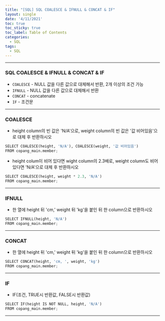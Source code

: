 ```yaml
---
title: "[SQL] SQL COALESCE & IFNULL & CONCAT & IF"
layout: single
date: '4/11/2021'
toc: true
toc_sticky: true
toc_label: Table of Contents
categories:
  - SQL
tags:
  - SQL
---
```


---
### SQL COALESCE & IFNULL & CONCAT & IF
* `COALESCE` - NULL 값을 다른 값으로 대체해서 반환, 2개 이상의 조건 가능
* `IFNULL` - NULL 값을 다른 값으로 대체해서 반환
* `CONCAT` - concatenate
* `IF` - 조건문

---

### COALESCE
* height column의 빈 값은 'N/A'으로, weight column의 빈 값은 '값 비어있음'으로 대체 후 반환하시오

```python
SELECT COALESCE(height, 'N/A'), COALESCE(weight, '값 비어있음')
FROM copang_main.member;
```

* height colum이 비어 있다면 wight column의 2.3배로, weight column도 비어있다면 'N/A'으로 대체 후 반환하시오

```python
SELECT COALESCE(height, weight * 2.3, 'N/A')
FROM copang_main.member;
```
---

### IFNULL
* 한 열에 height 뒤 'cm,' weight 뒤 'kg'을 붙인 뒤 한 column으로 반환하시오

```python
SELECT IFNULL(height, 'N/A')
FROM copang_main.member;
```
---

### CONCAT
* 한 열에 height 뒤 'cm,' weight 뒤 'kg'을 붙인 뒤 한 column으로 반환하시오

```python
SELECT CONCAT(height, 'cm, ', weight, 'kg')
FROM copang_main.member;
```
---

### IF
* IF(조건, TRUE시 반환값, FALSE시 반환값)

```python
SELECT IF(height IS NOT NULL, height, 'N/A')
FROM copang_main.member;
```
---
